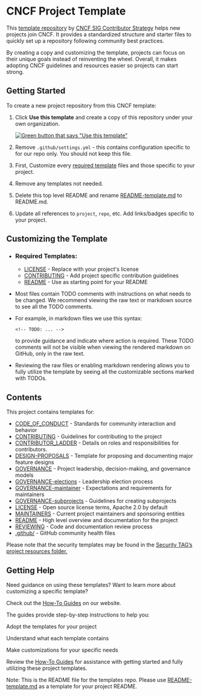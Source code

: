 

# CNCF Project Template

This [template repository][template-repo] by [CNCF SIG Contributor
Strategy][contrib-strat] helps new projects join CNCF. It provides a standardized structure and starter files to quickly set up a repository following community best practices.

By creating a copy and customizing the template, projects can focus on their unique goals instead of reinventing the wheel. Overall, it makes adopting CNCF guidelines and resources easier so projects can start strong.

## Getting Started 

To create a new project repository from this CNCF template:

1. Click **Use this template** and create a copy of this repository under your own organization.

    [![Green button that says "Use this template"](https://user-images.githubusercontent.com/1368985/95903529-e9c32f00-0d5b-11eb-8723-4369f7c9e044.png)](https://github.com/new?template_name=project-template&template_owner=cncf)

2. Remove `.github/settings.yml` - this contains configuration specific to for our repo only. You should not keep this file.

3. First, Customize every [required template](#required-templates) files and those specific to your project.

4. Remove any templates not needed.

5. Delete this top level README and rename [README-template.md](README-template.md) to README.md.

6. Update all references to `project`, `repo`, etc. Add links/badges specific to your project.

## Customizing the Template 

- ### Required Templates:

  - [LICENSE](LICENSE) - Replace with your project's license
  - [CONTRIBUTING](CONTRIBUTING.md) - Add project specific contribution guidelines
  - [README](README-template.md) - Use as starting point for your README

- Most files contain TODO comments with instructions on what needs to be changed. We recommend viewing the raw text or markdown source to see all the TODO comments.

- For example, in markdown files we use this syntax:

  `<!-- TODO: ... -->`

  to provide guidance and indicate where action is required. These TODO comments will not be visible when viewing the rendered markdown on GitHub, only in the raw text.

- Reviewing the raw files or enabling markdown rendering allows you to fully utilize the template by seeing all the customizable sections marked with TODOs.

## Contents

This project contains templates for:

- [CODE_OF_CONDUCT](CODE_OF_CONDUCT.md) - Standards for community interaction and behavior 
- [CONTRIBUTING](CONTRIBUTING.md) - Guidelines for contributing to the project
- [CONTRIBUTOR_LADDER](CONTRIBUTOR_LADDER.md) - Details on roles and responsibilities for contributors.
- [DESIGN-PROPOSALS](DESIGN-PROPOSALS.md) - Template for proposing and documenting major feature designs  
- [GOVERNANCE](GOVERNANCE.md) - Project leadership, decision-making, and governance models
- [GOVERNANCE-elections](GOVERNANCE-elections.md) - Leadership election process  
- [GOVERNANCE-maintainer](GOVERNANCE-maintainer.md) - Expectations and requirements for maintainers
- [GOVERNANCE-subprojects](GOVERNANCE-subprojects.md) - Guidelines for creating subprojects
- [LICENSE](LICENSE) - Open source license terms, Apache 2.0 by default
- [MAINTAINERS](MAINTAINERS.md) - Current project maintainers and sponsoring entities
- [README](README-template.md) - High level overview and documentation for the project
- [REVIEWING](REVIEWING.md) - Code and documentation review process
- [.github/](.github/) - GitHub community health files


Please note that the security templates may be found in the [Security TAG’s project resources folder.](https://github.com/cncf/tag-security/tree/main/project-resources)

## Getting Help

Need guidance on using these templates? Want to learn more about customizing a specific template?

Check out the [How-To Guides](https://contribute.cncf.io/maintainers/templates/#how-to-guides) on our website.

The guides provide step-by-step instructions to help you:

Adopt the templates for your project

Understand what each template contains

Make customizations for your specific needs

Review the [How-To Guides](https://contribute.cncf.io/maintainers/templates/#how-to-guides) for assistance with getting started and fully utilizing these project templates.

[template-repo]: https://github.com/cncf/project-template
[contrib-strat]: https://github.com/cncf/sig-contributor-strategy/blob/master/README.md

Note: This is the README file for the templates repo. Please use [README-template.md](README-template.md) as a template for your project README.